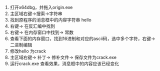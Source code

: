 1. 打开x64dbg，并拖入origin.exe
2. 主区域右键->搜索->字符串
3. 找到原程序的消息框中的内容字符串 hello
4. 右键-> 在反汇编中找到
5. 右键-> 在内存窗口中找到-> 常数
6. 查看下面的内存窗口，找到16进制和对应的ascii码，选中多个字符，右键-> 二进制编辑
7. 修改hello 为crack
8. 主区域右键-> 补丁-> 修补文件-> 保存文件为crack.exe
9. 运行crack.exe 查看效果，消息框中的内容应该已经变化
